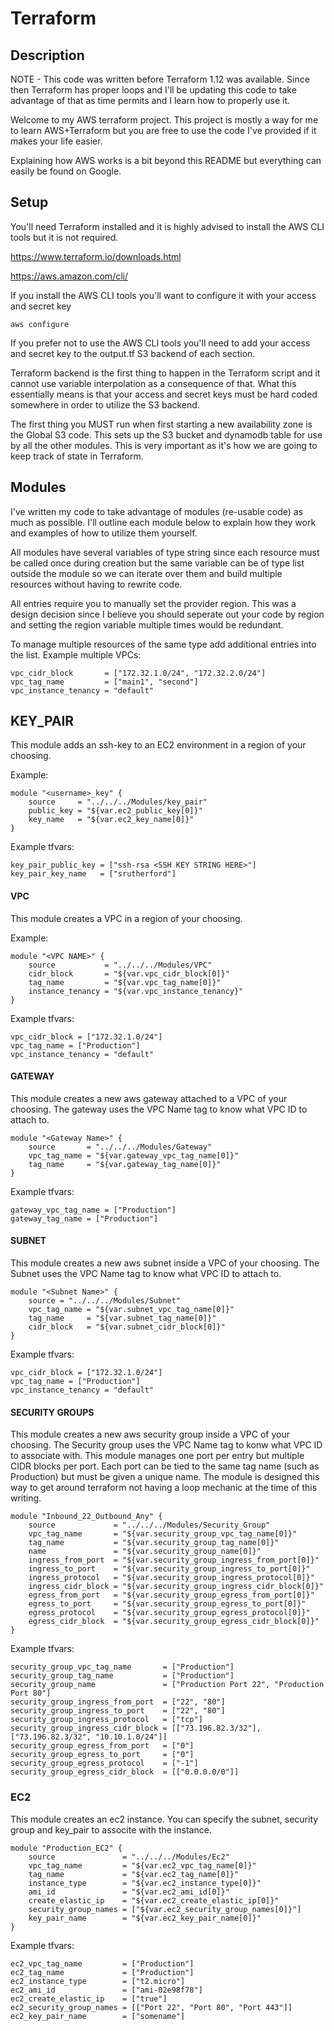 # Terraform

## Description
NOTE - This code was written before Terraform 1.12 was available.  Since then Terraform has proper loops and I'll be updating this code to take advantage of that as time permits and I learn how to properly use it.

Welcome to my AWS terraform project.  This project is mostly a way for me to learn AWS+Terraform but you are free to use the code I've provided if it makes your life easier.

Explaining how AWS works is a bit beyond this README but everything can easily be found on Google.

## Setup
You'll need Terraform installed and it is highly advised to install the AWS CLI tools but it is not required.

https://www.terraform.io/downloads.html

https://aws.amazon.com/cli/

If you install the AWS CLI tools you'll want to configure it with your access and secret key
```
aws configure
```
If you prefer not to use the AWS CLI tools you'll need to add your access and secret key to the output.tf S3 backend of each section.

Terraform backend is the first thing to happen in the Terraform script and it cannot use variable interpolation as a consequence of that.  What this essentially means is that your access and secret keys must be hard coded somewhere in order to utilize the S3 backend.

The first thing you MUST run when first starting a new availability zone is the Global S3 code.  This sets up the S3 bucket and dynamodb table for use by all the other modules.  This is very important as it's how we are going to keep track of state in Terraform.

## Modules
I've written my code to take advantage of modules (re-usable code) as much as possible.  I'll outline each module below to explain how they work and examples of how to utilize them yourself.

All modules have several variables of type string since each resource must be called once during creation but the same variable can be of type list outside the module so we can iterate over them and build multiple resources without having to rewrite code.

All entries require you to manually set the provider region.  This was a design decision since I believe you should seperate out your code by region and setting the region variable multiple times would be redundant.

To manage multiple resources of the same type add additional entries into the list.
Example multiple VPCs:
```
vpc_cidr_block       = ["172.32.1.0/24", "172.32.2.0/24"]
vpc_tag_name         = ["main1", "second"]
vpc_instance_tenancy = "default"
```

## KEY_PAIR
This module adds an ssh-key to an EC2 environment in a region of your choosing.

Example:
```
module "<username>_key" {
    source     = "../../../Modules/key_pair"
    public_key = "${var.ec2_public_key[0]}"
    key_name   = "${var.ec2_key_name[0]}"
}
```

Example tfvars:
```
key_pair_public_key = ["ssh-rsa <SSH KEY STRING HERE>"]
key_pair_key_name   = ["srutherford"]
```

#### VPC
This module creates a VPC in a region of your choosing.

Example:
```
module "<VPC NAME>" {
    source           = "../../../Modules/VPC"
    cidr_block       = "${var.vpc_cidr_block[0]}"
    tag_name         = "${var.vpc_tag_name[0]}"
    instance_tenancy = "${var.vpc_instance_tenancy}"
}
```

Example tfvars:
```
vpc_cidr_block = ["172.32.1.0/24"]
vpc_tag_name = ["Production"]
vpc_instance_tenancy = "default"
```

#### GATEWAY
This module creates a new aws gateway attached to a VPC of your choosing.  The gateway uses the VPC Name tag to know what VPC ID to attach to.
```
module "<Gateway Name>" {
    source       = "../../../Modules/Gateway"
    vpc_tag_name = "${var.gateway_vpc_tag_name[0]}"
    tag_name     = "${var.gateway_tag_name[0]}"
}
```

Example tfvars:
```
gateway_vpc_tag_name = ["Production"]
gateway_tag_name = ["Production"]
```

#### SUBNET
This module creates a new aws subnet inside a VPC of your choosing.  The Subnet uses the VPC Name tag to know what VPC ID to attach to.
```
module "<Subnet Name>" {
    source = "../../../Modules/Subnet"
    vpc_tag_name = "${var.subnet_vpc_tag_name[0]}"
    tag_name     = "${var.subnet_tag_name[0]}"
    cidr_block   = "${var.subnet_cidr_block[0]}"
}
```

Example tfvars:
```
vpc_cidr_block = ["172.32.1.0/24"]
vpc_tag_name = ["Production"]
vpc_instance_tenancy = "default"
```

#### SECURITY GROUPS
This module creates a new aws security group inside a VPC of your choosing.  The Security group uses the VPC Name tag to konw what VPC ID to associate with.
This module manages one port per entry but multiple CIDR blocks per port.  Each port can be tied to the same tag name (such as Production) but must be given a unique name.
The module is designed this way to get around terraform not having a loop mechanic at the time of this writing.
```
module "Inbound_22_Outbound_Any" {
    source             = "../../../Modules/Security_Group"
    vpc_tag_name       = "${var.security_group_vpc_tag_name[0]}"
    tag_name           = "${var.security_group_tag_name[0]}"
    name               = "${var.security_group_name[0]}"
    ingress_from_port  = "${var.security_group_ingress_from_port[0]}"
    ingress_to_port    = "${var.security_group_ingress_to_port[0]}"
    ingress_protocol   = "${var.security_group_ingress_protocol[0]}"
    ingress_cidr_block = "${var.security_group_ingress_cidr_block[0]}"
    egress_from_port   = "${var.security_group_egress_from_port[0]}"
    egress_to_port     = "${var.security_group_egress_to_port[0]}"
    egress_protocol    = "${var.security_group_egress_protocol[0]}"
    egress_cidr_block  = "${var.security_group_egress_cidr_block[0]}"
}
```

Example tfvars:
```
security_group_vpc_tag_name       = ["Production"]
security_group_tag_name           = ["Production"]
security_group_name               = ["Production Port 22", "Production Port 80"]
security_group_ingress_from_port  = ["22", "80"]
security_group_ingress_to_port    = ["22", "80"]
security_group_ingress_protocol   = ["tcp"]
security_group_ingress_cidr_block = [["73.196.82.3/32"], ["73.196.82.3/32", "10.10.1.0/24"]]
security_group_egress_from_port   = ["0"]
security_group_egress_to_port     = ["0"]
security_group_egress_protocol    = ["-1"]
security_group_egress_cidr_block  = [["0.0.0.0/0"]]
```

### EC2
This module creates an ec2 instance.  You can specify the subnet, security group and key_pair to associte with the instance.
```
module "Production_EC2" {
    source               = "../../../Modules/Ec2"
    vpc_tag_name         = "${var.ec2_vpc_tag_name[0]}"
    tag_name             = "${var.ec2_tag_name[0]}"
    instance_type        = "${var.ec2_instance_type[0]}"
    ami_id               = "${var.ec2_ami_id[0]}"
    create_elastic_ip    = "${var.ec2_create_elastic_ip[0]}"
    security_group_names = ["${var.ec2_security_group_names[0]}"]
    key_pair_name        = "${var.ec2_key_pair_name[0]}"
}
```

Example tfvars:
```
ec2_vpc_tag_name         = ["Production"]
ec2_tag_name             = ["Production"]
ec2_instance_type        = ["t2.micro"]
ec2_ami_id               = ["ami-02e98f78"]
ec2_create_elastic_ip    = ["true"]
ec2_security_group_names = [["Port 22", "Port 80", "Port 443"]]
ec2_key_pair_name        = ["somename"]
```
